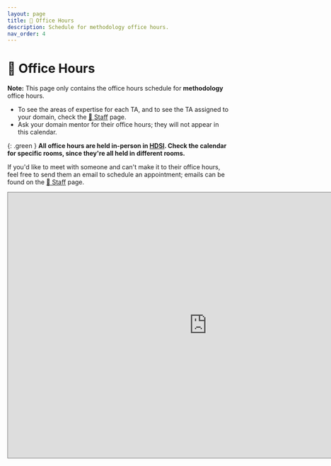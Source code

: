 ```yaml
---
layout: page
title: 📆 Office Hours
description: Schedule for methodology office hours.
nav_order: 4
---
```


# 📆 Office Hours

**Note:** This page only contains the office hours schedule for **methodology** office hours.
- To see the areas of expertise for each TA, and to see the TA assigned to your domain, check the [🙋 Staff](../staff) page.
- Ask your domain mentor for their office hours; they will not appear in this calendar.

{: .green }
**All office hours are held in-person in [HDSI](https://map.concept3d.com/?id=1005#!m/246301). Check the calendar for specific rooms, since they're all held in different rooms.**

If you'd like to meet with someone and can't make it to their office hours, feel free to send them an email to schedule an appointment; emails can be found on the [🙋 Staff](../staff) page.

<iframe src="https://calendar.google.com/calendar/embed?height=600&wkst=1&bgcolor=%23ffffff&ctz=America%2FLos_Angeles&showTitle=0&mode=WEEK&src=Y18zMjQ2YjU5YmM5NzA4ZGQ5OWJkMjNlYmZjNWVlYTIwODg2YTgyY2EzYjc5ZWFmNzhiNzBlOTNmOGMzMmY5NmNjQGdyb3VwLmNhbGVuZGFyLmdvb2dsZS5jb20&color=%23616161" style="border:solid 1px #777" width="900" height="600" frameborder="0" scrolling="no"></iframe>